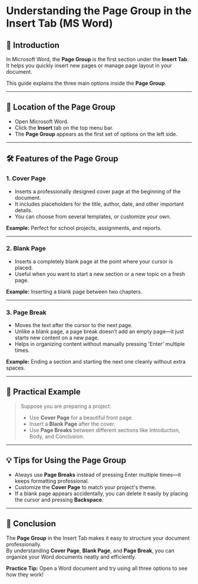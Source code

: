 
# Understanding the **Page Group** in the Insert Tab (MS Word)

## 📖 Introduction
In Microsoft Word, the **Page Group** is the first section under the **Insert Tab**.  
It helps you quickly insert new pages or manage page layout in your document.

This guide explains the three main options inside the **Page Group**.

---

## 📍 Location of the Page Group
- Open Microsoft Word.
- Click the **Insert** tab on the top menu bar.
- The **Page Group** appears as the first set of options on the left side.

---

## 🛠 Features of the Page Group

### 1. **Cover Page**
- Inserts a professionally designed cover page at the beginning of the document.
- It includes placeholders for the title, author, date, and other important details.
- You can choose from several templates, or customize your own.

**Example:** Perfect for school projects, assignments, and reports.

---

### 2. **Blank Page**
- Inserts a completely blank page at the point where your cursor is placed.
- Useful when you want to start a new section or a new topic on a fresh page.

**Example:** Inserting a blank page between two chapters.

---

### 3. **Page Break**
- Moves the text after the cursor to the next page.
- Unlike a blank page, a page break doesn’t add an empty page—it just starts new content on a new page.
- Helps in organizing content without manually pressing 'Enter' multiple times.

**Example:** Ending a section and starting the next one cleanly without extra spaces.

---

## 📝 Practical Example

> Suppose you are preparing a project:
> - Use **Cover Page** for a beautiful front page.
> - Insert a **Blank Page** after the cover.
> - Use **Page Breaks** between different sections like Introduction, Body, and Conclusion.

---

## 💡 Tips for Using the Page Group
- Always use **Page Breaks** instead of pressing Enter multiple times—it keeps formatting professional.
- Customize the **Cover Page** to match your project's theme.
- If a blank page appears accidentally, you can delete it easily by placing the cursor and pressing **Backspace**.

---

## 🏁 Conclusion
The **Page Group** in the Insert Tab makes it easy to structure your document professionally.  
By understanding **Cover Page**, **Blank Page**, and **Page Break**, you can organize your Word documents neatly and efficiently.

**Practice Tip:** Open a Word document and try using all three options to see how they work!

